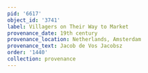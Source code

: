 ```yaml
---
pid: '6617'
object_id: '3741'
label: Villagers on Their Way to Market
provenance_date: 19th century
provenance_location: Netherlands, Amsterdam
provenance_text: Jacob de Vos Jacobsz
order: '1440'
collection: provenance
---
```

